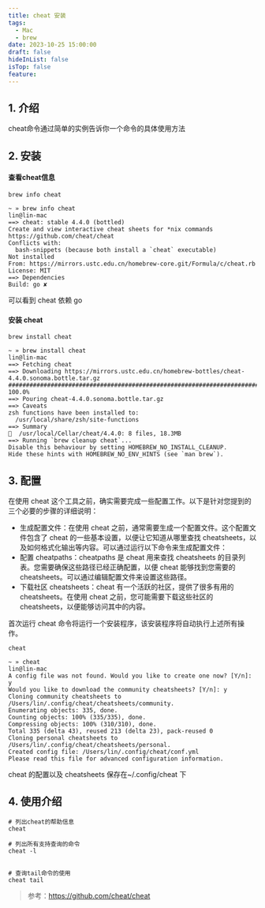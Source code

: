 ```yaml
---
title: cheat 安装
tags:
  - Mac
  - brew
date: 2023-10-25 15:00:00
draft: false
hideInList: false
isTop: false
feature:
---
```


## 1. 介绍
cheat命令通过简单的实例告诉你一个命令的具体使用方法


## 2. 安装

#### 查看cheat信息
```
brew info cheat
```


```
~ » brew info cheat                                                                                                                  lin@lin-mac
==> cheat: stable 4.4.0 (bottled)
Create and view interactive cheat sheets for *nix commands
https://github.com/cheat/cheat
Conflicts with:
  bash-snippets (because both install a `cheat` executable)
Not installed
From: https://mirrors.ustc.edu.cn/homebrew-core.git/Formula/c/cheat.rb
License: MIT
==> Dependencies
Build: go ✘
```

可以看到 cheat 依赖 go


#### 安装 cheat 
```
brew install cheat
```

```
~ » brew install cheat                                                                                                               lin@lin-mac
==> Fetching cheat
==> Downloading https://mirrors.ustc.edu.cn/homebrew-bottles/cheat-4.4.0.sonoma.bottle.tar.gz
############################################################################################################################################### 100.0%
==> Pouring cheat-4.4.0.sonoma.bottle.tar.gz
==> Caveats
zsh functions have been installed to:
  /usr/local/share/zsh/site-functions
==> Summary
🍺  /usr/local/Cellar/cheat/4.4.0: 8 files, 18.3MB
==> Running `brew cleanup cheat`...
Disable this behaviour by setting HOMEBREW_NO_INSTALL_CLEANUP.
Hide these hints with HOMEBREW_NO_ENV_HINTS (see `man brew`).
```


## 3. 配置
在使用 cheat 这个工具之前，确实需要完成一些配置工作。以下是针对您提到的三个必要的步骤的详细说明：

- 生成配置文件：在使用 cheat 之前，通常需要生成一个配置文件。这个配置文件包含了 cheat 的一些基本设置，以便让它知道从哪里查找 cheatsheets，以及如何格式化输出等内容。可以通过运行以下命令来生成配置文件：
- 配置 cheatpaths：cheatpaths 是 cheat 用来查找 cheatsheets 的目录列表。您需要确保这些路径已经正确配置，以便 cheat 能够找到您需要的 cheatsheets。可以通过编辑配置文件来设置这些路径。
- 下载社区 cheatsheets：cheat 有一个活跃的社区，提供了很多有用的 cheatsheets。在使用 cheat 之前，您可能需要下载这些社区的 cheatsheets，以便能够访问其中的内容。

首次运行 cheat 命令将运行一个安装程序，该安装程序将自动执行上述所有操作。
```
cheat
```


```
~ » cheat                                                                                                                                 lin@lin-mac
A config file was not found. Would you like to create one now? [Y/n]: y
Would you like to download the community cheatsheets? [Y/n]: y
Cloning community cheatsheets to /Users/lin/.config/cheat/cheatsheets/community.
Enumerating objects: 335, done.
Counting objects: 100% (335/335), done.
Compressing objects: 100% (310/310), done.
Total 335 (delta 43), reused 213 (delta 23), pack-reused 0
Cloning personal cheatsheets to /Users/lin/.config/cheat/cheatsheets/personal.
Created config file: /Users/lin/.config/cheat/conf.yml
Please read this file for advanced configuration information.
```

cheat 的配置以及 cheatsheets 保存在~/.config/cheat 下


## 4. 使用介绍

```
# 列出cheat的帮助信息
cheat

# 列出所有支持查询的命令
cheat -l


# 查询tail命令的使用
cheat tail

```


> 参考：https://github.com/cheat/cheat